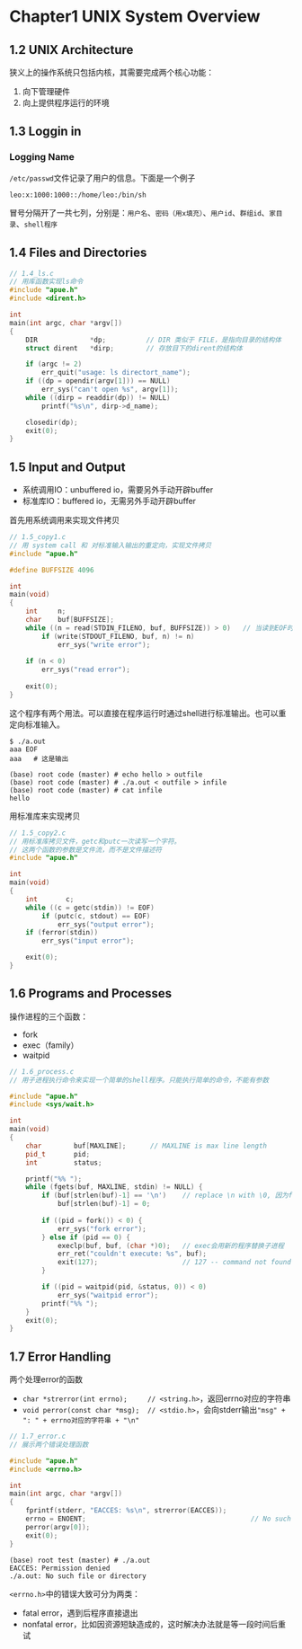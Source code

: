 # Chapter1 UNIX System Overview

## 1.2 UNIX Architecture

狭义上的操作系统只包括内核，其需要完成两个核心功能：

1. 向下管理硬件
2. 向上提供程序运行的环境

## 1.3 Loggin in

### Logging Name

`/etc/passwd`文件记录了用户的信息。下面是一个例子

```
leo:x:1000:1000::/home/leo:/bin/sh
```

冒号分隔开了一共七列，分别是：`用户名`、`密码（用x填充）`、`用户id`、`群组id`、`家目录`、`shell程序`

## 1.4 Files and Directories

```cpp
// 1.4_ls.c
// 用库函数实现ls命令
#include "apue.h"
#include <dirent.h>

int
main(int argc, char *argv[])
{
    DIR             *dp;          // DIR 类似于 FILE，是指向目录的结构体
    struct dirent   *dirp;        // 存放目下的dirent的结构体

    if (argc != 2)
        err_quit("usage: ls directort_name");
    if ((dp = opendir(argv[1])) == NULL)
        err_sys("can't open %s", argv[1]);
    while ((dirp = readdir(dp)) != NULL)
        printf("%s\n", dirp->d_name);

    closedir(dp);
    exit(0);
}
```

## 1.5 Input and Output

- 系统调用IO：unbuffered io，需要另外手动开辟buffer
- 标准库IO：buffered io，无需另外手动开辟buffer

首先用系统调用来实现文件拷贝

```cpp
// 1.5_copy1.c
// 用 system call 和 对标准输入输出的重定向，实现文件拷贝
#include "apue.h"

#define BUFFSIZE 4096

int
main(void)
{
    int     n;
    char    buf[BUFFSIZE];
    while ((n = read(STDIN_FILENO, buf, BUFFSIZE)) > 0)   // 当读到EOF时，read返回0
        if (write(STDOUT_FILENO, buf, n) != n)
            err_sys("write error");
    
    if (n < 0)
        err_sys("read error");
    
    exit(0);
}
```

这个程序有两个用法。可以直接在程序运行时通过shell进行标准输出。也可以重定向标准输入。

```
$ ./a.out
aaa EOF
aaa   # 这是输出
```

```
(base) root code (master) # echo hello > outfile
(base) root code (master) # ./a.out < outfile > infile
(base) root code (master) # cat infile 
hello
```

用标准库来实现拷贝

```cpp
// 1.5_copy2.c
// 用标准库拷贝文件，getc和putc一次读写一个字符。
// 这两个函数的参数是文件流，而不是文件描述符
#include "apue.h"

int
main(void)
{
    int       c;
    while ((c = getc(stdin)) != EOF)
        if (putc(c, stdout) == EOF)
            err_sys("output error");
    if (ferror(stdin))
        err_sys("input error");

    exit(0);
}
```

## 1.6 Programs and Processes

操作进程的三个函数：

- fork
- exec（family）
- waitpid

```cpp
// 1.6_process.c
// 用子进程执行命令来实现一个简单的shell程序。只能执行简单的命令，不能有参数

#include "apue.h"
#include <sys/wait.h>

int
main(void)
{
    char        buf[MAXLINE];      // MAXLINE is max line length
    pid_t       pid;
    int         status;

    printf("%% ");
    while (fgets(buf, MAXLINE, stdin) != NULL) {
        if (buf[strlen(buf)-1] == '\n')    // replace \n with \0, 因为fgets返回的以\n结尾
            buf[strlen(buf)-1] = 0;
        
        if ((pid = fork()) < 0) {
            err_sys("fork error");
        } else if (pid == 0) {
            execlp(buf, buf, (char *)0);   // exec会用新的程序替换子进程
            err_ret("couldn't execute: %s", buf);
            exit(127);                     // 127 -- command not found
        }

        if ((pid = waitpid(pid, &status, 0)) < 0)
            err_sys("waitpid error");
        printf("%% ");
    }
    exit(0);
}
```

## 1.7 Error Handling

两个处理error的函数

- `char *strerror(int errno);     // <string.h>`，返回errno对应的字符串
- `void perror(const char *msg);  // <stdio.h>`，会向stderr输出`"msg" + ": " + errno对应的字符串 + "\n"`

```cpp
// 1.7_error.c
// 展示两个错误处理函数

#include "apue.h"
#include <errno.h>

int
main(int argc, char *argv[])
{
    fprintf(stderr, "EACCES: %s\n", strerror(EACCES));
    errno = ENOENT;                                         // No such file or directory
    perror(argv[0]);
    exit(0);
}
```

```
(base) root test (master) # ./a.out 
EACCES: Permission denied
./a.out: No such file or directory
```

`<errno.h>`中的错误大致可分为两类：

- fatal error，遇到后程序直接退出
- nonfatal error，比如因资源短缺造成的，这时解决办法就是等一段时间后重试
